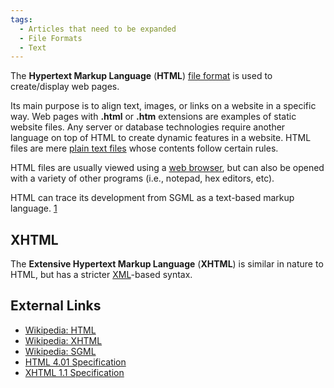 ```yaml
---
tags:
  - Articles that need to be expanded
  - File Formats
  - Text
---
```

The **Hypertext Markup Language** (**HTML**) [file format](file_formats.md) is
used to create/display web pages.

Its main purpose is to align text, images, or links on a website in a
specific way. Web pages with **.html** or **.htm** extensions are
examples of static website files. Any server or database technologies
require another language on top of HTML to create dynamic features in a
website. HTML files are mere [plain text files](txt.md) whose
contents follow certain rules.

HTML files are usually viewed using a [web browser](web_browser.md), but can
also be opened with a variety of other programs (i.e., notepad, hex editors,
etc).

HTML can trace its development from SGML as a text-based markup language.
[1](http://en.wikipedia.org/wiki/SGML)

## XHTML

The **Extensive Hypertext Markup Language** (**XHTML**) is similar in
nature to HTML, but has a stricter [XML](xml.md)-based syntax.

## External Links

* [Wikipedia: HTML](http://en.wikipedia.org/wiki/Html)
* [Wikipedia: XHTML](http://en.wikipedia.org/wiki/Xhtml)
* [Wikipedia: SGML](http://en.wikipedia.org/wiki/SGML)
* [HTML 4.01 Specification](http://www.w3.org/TR/html401/)
* [XHTML 1.1 Specification](http://www.w3.org/TR/xhtml11/)

